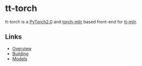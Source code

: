 # tt-torch

tt-torch is a [PyTorch2.0](https://pytorch.org/get-started/pytorch-2.0/) and [torch-mlir](https://github.com/llvm/torch-mlir/) based front-end for [tt-mlir](https://github.com/tenstorrent/tt-mlir/).

## Links
- [Overview](https://docs.tenstorrent.com/tt-torch/overview.html)
- [Building](https://docs.tenstorrent.com/tt-torch/build.html)
- [Models](https://docs.tenstorrent.com/tt-torch/models/supported_models.html)

